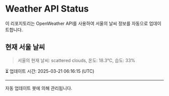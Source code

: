
# Weather API Status

이 리포지토리는 OpenWeather API를 사용하여 서울의 날씨 정보를 자동으로 업데이트합니다.

## 현재 서울 날씨
> 서울의 현재 날씨: scattered clouds, 온도: 18.3°C, 습도: 33%

⏳ 업데이트 시간: 2025-03-21 06:16:15 (UTC)

---
자동 업데이트 봇에 의해 관리됩니다.
